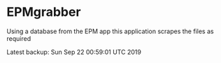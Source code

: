 # EPMgrabber
Using a database from the EPM app this application scrapes the files as required


Latest backup: Sun Sep 22 00:59:01 UTC 2019
